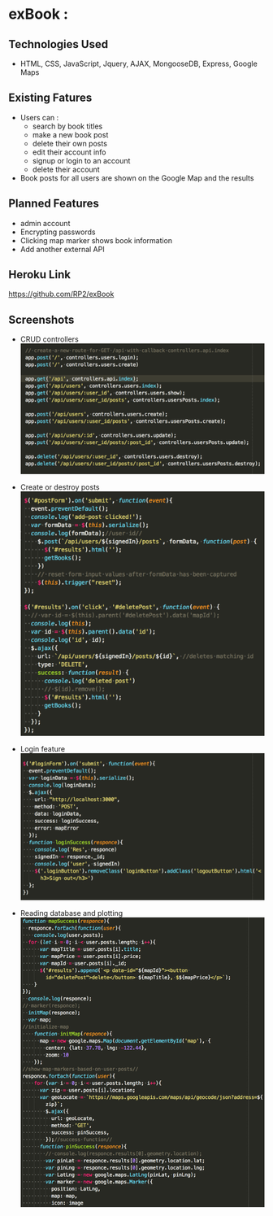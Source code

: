 # exBook :

## Technologies Used

- HTML, CSS, JavaScript, Jquery, AJAX, MongooseDB, Express, Google Maps

## Existing Fatures

- Users can :
  * search by book titles
  * make a new book post
  * delete their own posts
  * edit their account info
  * signup or login to an account
  * delete their account
- Book posts for all users are shown on the Google Map and the results


## Planned Features

- admin account
- Encrypting passwords
- Clicking map marker shows book information
- Add another external API

## Heroku Link

https://github.com/RP2/exBook

## Screenshots

- CRUD controllers
![alt text](/deliverables/controller.png)

- Create or destroy posts
![alt text](/deliverables/create-destroy-posts.png)

- Login feature
![alt text](/deliverables/login.png)

- Reading database and plotting
![alt text](/deliverables/map-points.png)
